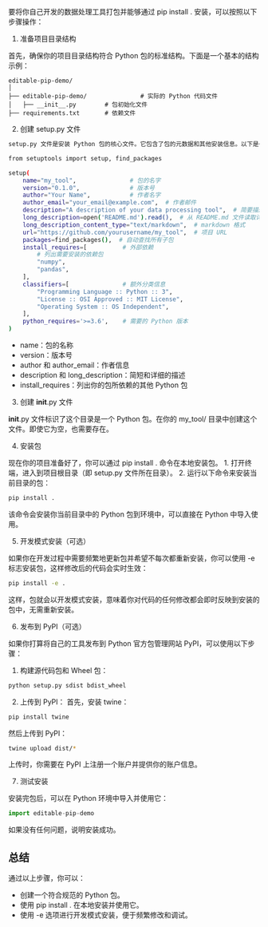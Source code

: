 要将你自己开发的数据处理工具打包并能够通过 pip install . 安装，可以按照以下步骤操作：

1. 准备项目目录结构

首先，确保你的项目目录结构符合 Python 包的标准结构。下面是一个基本的结构示例：
```plaintext
editable-pip-demo/
│
├── editable-pip-demo/               # 实际的 Python 代码文件
│   ├── __init__.py        # 包初始化文件
├── requirements.txt       # 依赖文件
```
2. 创建 setup.py 文件
```bash
setup.py 文件是安装 Python 包的核心文件。它包含了包的元数据和其他安装信息。以下是一个基本的 setup.py 示例：

from setuptools import setup, find_packages

setup(
    name="my_tool",               # 包的名字
    version="0.1.0",              # 版本号
    author="Your Name",           # 作者名字
    author_email="your_email@example.com",  # 作者邮件
    description="A description of your data processing tool",  # 简要描述
    long_description=open('README.md').read(),  # 从 README.md 文件读取详细描述
    long_description_content_type="text/markdown",  # markdown 格式
    url="https://github.com/yourusername/my_tool",  # 项目 URL
    packages=find_packages(),  # 自动查找所有子包
    install_requires=[          # 外部依赖
        # 列出需要安装的依赖包
        "numpy",
        "pandas",
    ],
    classifiers=[               # 额外分类信息
        "Programming Language :: Python :: 3",
        "License :: OSI Approved :: MIT License",
        "Operating System :: OS Independent",
    ],
    python_requires='>=3.6',    # 需要的 Python 版本
)
```
- name：包的名称
- version：版本号
- author 和 author_email：作者信息
- description 和 long_description：简短和详细的描述
- install_requires：列出你的包所依赖的其他 Python 包

3. 创建 __init__.py 文件

__init__.py 文件标识了这个目录是一个 Python 包。在你的 my_tool/ 目录中创建这个文件。即使它为空，也需要存在。

4. 安装包

现在你的项目准备好了，你可以通过 pip install . 命令在本地安装包。
	1.	打开终端，进入到项目根目录（即 setup.py 文件所在目录）。
	2.	运行以下命令来安装当前目录的包：
```bash
pip install .
```
该命令会安装你当前目录中的 Python 包到环境中，可以直接在 Python 中导入使用。

5. 开发模式安装（可选）

如果你在开发过程中需要频繁地更新包并希望不每次都重新安装，你可以使用 -e 标志安装包，这样修改后的代码会实时生效：
```bash
pip install -e .
```
这样，包就会以开发模式安装，意味着你对代码的任何修改都会即时反映到安装的包中，无需重新安装。

6. 发布到 PyPI（可选）

如果你打算将自己的工具发布到 Python 官方包管理网站 PyPI，可以使用以下步骤：

1.	构建源代码包和 Wheel 包：
  ```bash
  python setup.py sdist bdist_wheel
  ```
2.	上传到 PyPI：
  首先，安装 twine：
  ```python
  pip install twine
  ```
  然后上传到 PyPI：
  ```bash
  twine upload dist/*
  ```
  上传时，你需要在 PyPI 上注册一个账户并提供你的账户信息。

7. 测试安装

安装完包后，可以在 Python 环境中导入并使用它：
```python
import editable-pip-demo
```
如果没有任何问题，说明安装成功。

## 总结

通过以上步骤，你可以：
- 创建一个符合规范的 Python 包。
- 使用 pip install . 在本地安装并使用它。
- 使用 -e 选项进行开发模式安装，便于频繁修改和调试。
